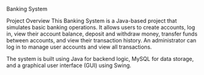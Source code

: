 Banking System

Project Overview
This Banking System is a Java-based project that simulates basic banking operations. It allows users to create accounts, log in, view their account balance, deposit and withdraw money, transfer funds between accounts, and view their transaction history. An administrator can log in to manage user accounts and view all transactions.

The system is built using Java for backend logic, MySQL for data storage, and a graphical user interface (GUI) using Swing.
